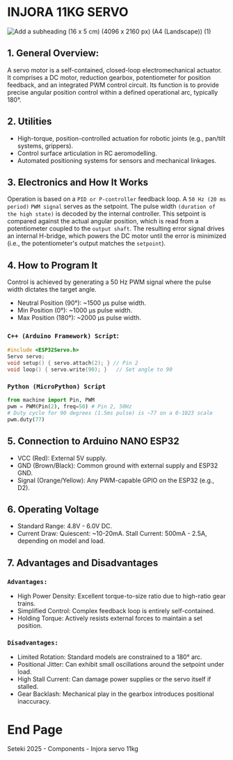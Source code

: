 # INJORA 11KG SERVO

![Add a subheading (16 x 5 cm) (4096 x 2160 px) (A4 (Landscape)) (1)](https://github.com/user-attachments/assets/e7e9cacf-56f6-43d9-9656-88491bc41f40)

## 1. General Overview:
A servo motor is a self-contained, closed-loop electromechanical actuator. It comprises a DC motor, reduction gearbox, potentiometer for position feedback, and an integrated PWM control circuit. Its function is to provide precise angular position control within a defined operational arc, typically 180°.

## 2. Utilities
- High-torque, position-controlled actuation for robotic joints (e.g., pan/tilt systems, grippers).
- Control surface articulation in RC aeromodelling.
- Automated positioning systems for sensors and mechanical linkages.

## 3. Electronics and How It Works
Operation is based on a `PID or P-controller` feedback loop. A `50 Hz (20 ms period)` `PWM signal` serves as the setpoint. The pulse width `(duration of the high state)` is decoded by the internal controller. This setpoint is compared against the actual angular position, which is read from a potentiometer coupled to the `output shaft`. The resulting error signal drives an internal H-bridge, which powers the DC motor until the error is minimized (i.e., the potentiometer's output matches the `setpoint`).

## 4. How to Program It

Control is achieved by generating a 50 Hz PWM signal where the pulse width dictates the target angle.
- Neutral Position (90°): ~1500 µs pulse width.
- Min Position (0°): ~1000 µs pulse width.
- Max Position (180°): ~2000 µs pulse width.
  
### `C++ (Arduino Framework) Script`:
```ino
#include <ESP32Servo.h>
Servo servo;
void setup() { servo.attach(2); } // Pin 2
void loop() { servo.write(90); }   // Set angle to 90
```
### `Python (MicroPython) Script`
```py
from machine import Pin, PWM
pwm = PWM(Pin(2), freq=50) # Pin 2, 50Hz
# Duty cycle for 90 degrees (1.5ms pulse) is ~77 on a 0-1023 scale
pwm.duty(77) 
```
## 5. Connection to Arduino NANO ESP32
- VCC (Red): External 5V supply.
- GND (Brown/Black): Common ground with external supply and ESP32 GND.
- Signal (Orange/Yellow): Any PWM-capable GPIO on the ESP32 (e.g., D2).

## 6. Operating Voltage
- Standard Range: 4.8V - 6.0V DC.
- Current Draw: Quiescent: ~10-20mA. Stall Current: 500mA - 2.5A, depending on model and load.

## 7. Advantages and Disadvantages

### `Advantages:`
- High Power Density: Excellent torque-to-size ratio due to high-ratio gear trains.
- Simplified Control: Complex feedback loop is entirely self-contained.
- Holding Torque: Actively resists external forces to maintain a set position.

### `Disadvantages:`
- Limited Rotation: Standard models are constrained to a 180° arc.
- Positional Jitter: Can exhibit small oscillations around the setpoint under load.
- High Stall Current: Can damage power supplies or the servo itself if stalled.
- Gear Backlash: Mechanical play in the gearbox introduces positional inaccuracy.

# End Page
Seteki 2025 -  Components - Injora servo 11kg

